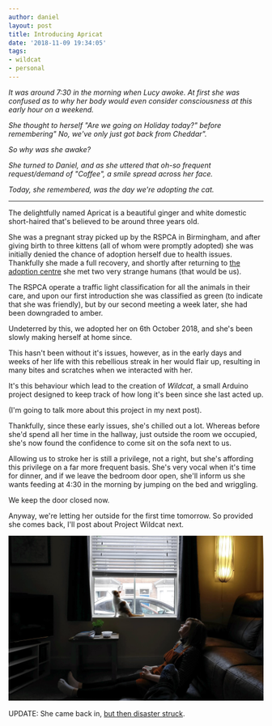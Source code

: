 ```yaml
---
author: daniel
layout: post
title: Introducing Apricat
date: '2018-11-09 19:34:05'
tags:
- wildcat
- personal
---
```


_It was around 7:30 in the morning when Lucy awoke. At first she was confused as to why her body would even consider consciousness at this early hour on a weekend._

_She thought to herself "Are we going on Holiday today?" before remembering" No, we've only just got back from Cheddar"._

_So why was she awake?_

_She turned to Daniel, and as she uttered that oh-so frequent request/demand of "Coffee", a smile spread across her face._

_Today, she remembered, was the day we're adopting the cat._

------------------------------

The delightfully named Apricat is a beautiful ginger and white domestic short-haired that's believed to be around three years old.

She was a pregnant stray picked up by the RSPCA in Birmingham, and after giving birth to three kittens (all of whom were promptly adopted) she was initially denied the chance of adoption herself due to health issues. Thankfully she made a full recovery, and shortly after returning to [the adoption centre](http://www.rspca-worcester.org/) she met two very strange humans (that would be us).

The RSPCA operate a traffic light classification for all the animals in their care, and upon our first introduction she was classified as green (to indicate that she was friendly), but by our second meeting a week later, she had been downgraded to amber. 

Undeterred by this, we adopted her on 6th October 2018, and she's been slowly making herself at home since.

This hasn't been without it's issues, however, as in the early days and weeks of her life with this rebellious streak in her would flair up, resulting in many bites and scratches when we interacted with her.

It's this behaviour which lead to the creation of _Wildcat_, a small Arduino project designed to keep track of how long it's been since she last acted up.

(I'm going to talk more about this project in my next post).

Thankfully, since these early issues, she's chilled out a lot. Whereas before she'd spend all her time in the hallway, just outside the room we occupied, she's now found the confidence to come sit on the sofa next to us.

Allowing us to stroke her is still a privilege, not a right, but she's affording this privilege on a far more frequent basis. She's very vocal when it's time for dinner, and if we leave the bedroom door open, she'll inform us she wants feeding at 4:30 in the morning by jumping on the bed and wriggling.

We keep the door closed now.

Anyway, we're letting her outside for the first time tomorrow. So provided she comes back, I'll post about Project Wildcat next.

![IMG_20181013_155949--2-](/assets/img/2018/11/IMG_20181013_155949--2-.jpg)

UPDATE: She came back in, [but then disaster struck](/2018/11/10/project-wildcat-has-been-delayed/).
